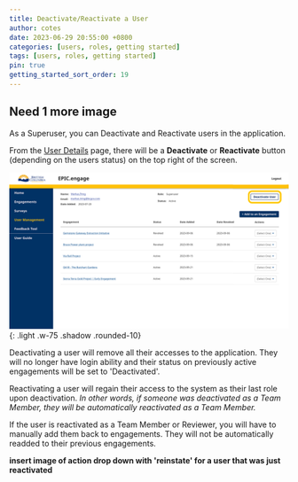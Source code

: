 ```yaml
---
title: Deactivate/Reactivate a User
author: cotes
date: 2023-06-29 20:55:00 +0800
categories: [users, roles, getting started]
tags: [users, roles, getting started]
pin: true
getting_started_sort_order: 19
---
```


## Need 1 more image

As a Superuser, you can Deactivate and Reactivate users in the application.  

From the [User Details](/met-guide/posts/user-details/) page, there will be a **Deactivate** or **Reactivate** button (depending on the users status) on the top right of the screen.  

![Deactivate](/assets/UserGuideImages/Images/deactivate-or-reactivate-user/deactivate-or-reactivate-user/deactivate-or-reactivate-user-image-of-top-of-screen-with-deactivate-reactivate-circled.png){: .light .w-75 .shadow .rounded-10}  

Deactivating a user will remove all their accesses to the application. They will no longer have login ability and their status on previously active engagements will be set to 'Deactivated'.  

Reactivating a user will regain their access to the system as their last role upon deactivation. *In other words, if someone was deactivated as a Team Member, they will be automatically reactivated as a Team Member.*  

If the user is reactivated as a Team Member or Reviewer, you will have to manually add them back to engagements. They will not be automatically readded to their previous engagements. 

**insert image of action drop down with 'reinstate' for a user that was just reactivated**

